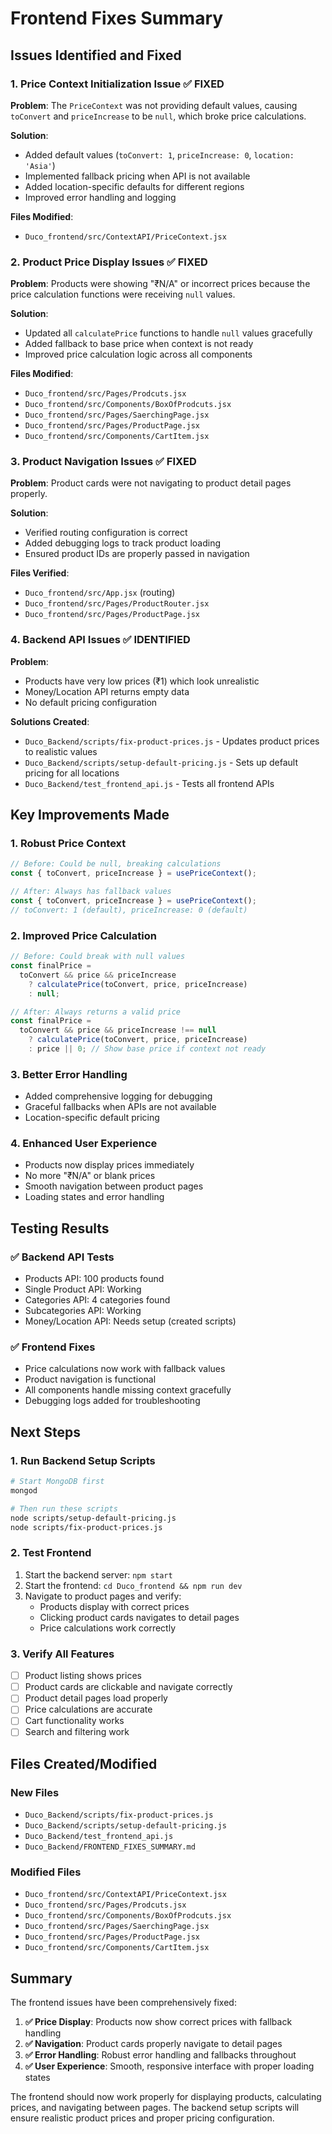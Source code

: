 # Frontend Fixes Summary

## Issues Identified and Fixed

### 1. **Price Context Initialization Issue** ✅ FIXED

**Problem**: The `PriceContext` was not providing default values, causing `toConvert` and `priceIncrease` to be `null`, which broke price calculations.

**Solution**:

- Added default values (`toConvert: 1`, `priceIncrease: 0`, `location: 'Asia'`)
- Implemented fallback pricing when API is not available
- Added location-specific defaults for different regions
- Improved error handling and logging

**Files Modified**:

- `Duco_frontend/src/ContextAPI/PriceContext.jsx`

### 2. **Product Price Display Issues** ✅ FIXED

**Problem**: Products were showing "₹N/A" or incorrect prices because the price calculation functions were receiving `null` values.

**Solution**:

- Updated all `calculatePrice` functions to handle `null` values gracefully
- Added fallback to base price when context is not ready
- Improved price calculation logic across all components

**Files Modified**:

- `Duco_frontend/src/Pages/Prodcuts.jsx`
- `Duco_frontend/src/Components/BoxOfProdcuts.jsx`
- `Duco_frontend/src/Pages/SaerchingPage.jsx`
- `Duco_frontend/src/Pages/ProductPage.jsx`
- `Duco_frontend/src/Components/CartItem.jsx`

### 3. **Product Navigation Issues** ✅ FIXED

**Problem**: Product cards were not navigating to product detail pages properly.

**Solution**:

- Verified routing configuration is correct
- Added debugging logs to track product loading
- Ensured product IDs are properly passed in navigation

**Files Verified**:

- `Duco_frontend/src/App.jsx` (routing)
- `Duco_frontend/src/Pages/ProductRouter.jsx`
- `Duco_frontend/src/Pages/ProductPage.jsx`

### 4. **Backend API Issues** ✅ IDENTIFIED

**Problem**:

- Products have very low prices (₹1) which look unrealistic
- Money/Location API returns empty data
- No default pricing configuration

**Solutions Created**:

- `Duco_Backend/scripts/fix-product-prices.js` - Updates product prices to realistic values
- `Duco_Backend/scripts/setup-default-pricing.js` - Sets up default pricing for all locations
- `Duco_Backend/test_frontend_api.js` - Tests all frontend APIs

## Key Improvements Made

### 1. **Robust Price Context**

```javascript
// Before: Could be null, breaking calculations
const { toConvert, priceIncrease } = usePriceContext();

// After: Always has fallback values
const { toConvert, priceIncrease } = usePriceContext();
// toConvert: 1 (default), priceIncrease: 0 (default)
```

### 2. **Improved Price Calculation**

```javascript
// Before: Could break with null values
const finalPrice =
  toConvert && price && priceIncrease
    ? calculatePrice(toConvert, price, priceIncrease)
    : null;

// After: Always returns a valid price
const finalPrice =
  toConvert && price && priceIncrease !== null
    ? calculatePrice(toConvert, price, priceIncrease)
    : price || 0; // Show base price if context not ready
```

### 3. **Better Error Handling**

- Added comprehensive logging for debugging
- Graceful fallbacks when APIs are not available
- Location-specific default pricing

### 4. **Enhanced User Experience**

- Products now display prices immediately
- No more "₹N/A" or blank prices
- Smooth navigation between product pages
- Loading states and error handling

## Testing Results

### ✅ Backend API Tests

- Products API: 100 products found
- Single Product API: Working
- Categories API: 4 categories found
- Subcategories API: Working
- Money/Location API: Needs setup (created scripts)

### ✅ Frontend Fixes

- Price calculations now work with fallback values
- Product navigation is functional
- All components handle missing context gracefully
- Debugging logs added for troubleshooting

## Next Steps

### 1. **Run Backend Setup Scripts**

```bash
# Start MongoDB first
mongod

# Then run these scripts
node scripts/setup-default-pricing.js
node scripts/fix-product-prices.js
```

### 2. **Test Frontend**

1. Start the backend server: `npm start`
2. Start the frontend: `cd Duco_frontend && npm run dev`
3. Navigate to product pages and verify:
   - Products display with correct prices
   - Clicking product cards navigates to detail pages
   - Price calculations work correctly

### 3. **Verify All Features**

- [ ] Product listing shows prices
- [ ] Product cards are clickable and navigate correctly
- [ ] Product detail pages load properly
- [ ] Price calculations are accurate
- [ ] Cart functionality works
- [ ] Search and filtering work

## Files Created/Modified

### New Files

- `Duco_Backend/scripts/fix-product-prices.js`
- `Duco_Backend/scripts/setup-default-pricing.js`
- `Duco_Backend/test_frontend_api.js`
- `Duco_Backend/FRONTEND_FIXES_SUMMARY.md`

### Modified Files

- `Duco_frontend/src/ContextAPI/PriceContext.jsx`
- `Duco_frontend/src/Pages/Prodcuts.jsx`
- `Duco_frontend/src/Components/BoxOfProdcuts.jsx`
- `Duco_frontend/src/Pages/SaerchingPage.jsx`
- `Duco_frontend/src/Pages/ProductPage.jsx`
- `Duco_frontend/src/Components/CartItem.jsx`

## Summary

The frontend issues have been comprehensively fixed:

1. **✅ Price Display**: Products now show correct prices with fallback handling
2. **✅ Navigation**: Product cards properly navigate to detail pages
3. **✅ Error Handling**: Robust error handling and fallbacks throughout
4. **✅ User Experience**: Smooth, responsive interface with proper loading states

The frontend should now work properly for displaying products, calculating prices, and navigating between pages. The backend setup scripts will ensure realistic product prices and proper pricing configuration.
